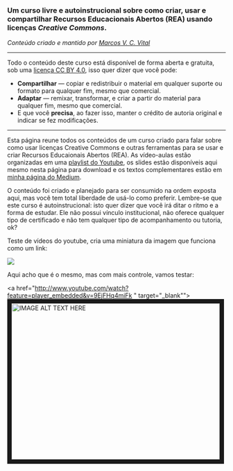 ### Um curso livre e autoinstrucional sobre como criar, usar e compartilhar Recursos Educacionais Abertos (REA) usando licenças _Creative Commons_.

_Conteúdo criado e mantido por [Marcos V. C. Vital](https://linktr.ee/marcosvital)_

***

Todo o conteúdo deste curso está disponível de forma aberta e gratuita, sob uma [licença CC BY 4.0](https://creativecommons.org/licenses/by/4.0/deed.pt-br), isso quer dizer que você pode:

* **Compartilhar** — copiar e redistribuir o material em qualquer suporte ou formato para qualquer fim, mesmo que comercial.
* **Adaptar** — remixar, transformar, e criar a partir do material para qualquer fim, mesmo que comercial.
* E que você **precisa**, ao fazer isso, manter o crédito de autoria original e indicar se fez modificações.

*** 

Esta página reune todos os conteúdos de um curso criado para falar sobre como usar licenças Creative Commons e outras ferramentas para se usar e criar Recursos Educaionais Abertos (REA). As vídeo-aulas estão organizadas em uma [playlist do Youtube](https://www.youtube.com/@marcosvital), os slides estão disponíveis aqui mesmo nesta página para download e os textos complementares estão em [minha página do Medium](https://marcosvital.medium.com).

O conteúdo foi criado e planejado para ser consumido na ordem exposta aqui, mas você tem total liberdade de usá-lo como preferir. Lembre-se que este curso é autoinstrucional: isto quer dizer que você irá ditar o ritmo e a forma de estudar. Ele não possui vínculo institucional, não oferece qualquer tipo de certificado e não tem qualquer tipo de acompanhamento ou tutoria, ok?




Teste de vídeos do youtube, cria uma miniatura da imagem que funciona como um link:

[![](https://markdown-videos-api.jorgenkh.no/youtube/dQw4w9WgXcQ)](https://youtu.be/dQw4w9WgXcQ)

Aqui acho que é o mesmo, mas com mais controle, vamos testar:

<a href="http://www.youtube.com/watch?feature=player_embedded&v=9EjFHq4miFk
" target="_blank""><img src="http://img.youtube.com/vi/9EjFHq4miFk/0.jpg" 
alt="IMAGE ALT TEXT HERE" width="480" height="360" border="10" /></a>
